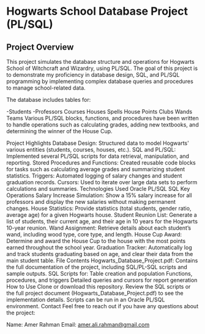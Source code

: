 #  Hogwarts School Database Project (PL/SQL)
## Project Overview
This project simulates the database structure and operations for Hogwarts School of Witchcraft and Wizardry, using PL/SQL. The goal of this project is to demonstrate my proficiency in database design, SQL, and PL/SQL programming by implementing complex database queries and procedures to manage school-related data.

The database includes tables for:

-Students
-Professors
Courses
Houses
Spells
House Points
Clubs
Wands
Teams
Various PL/SQL blocks, functions, and procedures have been written to handle operations such as calculating grades, adding new textbooks, and determining the winner of the House Cup.

Project Highlights
Database Design: Structured data to model Hogwarts' various entities (students, courses, houses, etc.).
SQL and PL/SQL: Implemented several PL/SQL scripts for data retrieval, manipulation, and reporting.
Stored Procedures and Functions: Created reusable code blocks for tasks such as calculating average grades and summarizing student statistics.
Triggers: Automated logging of salary changes and student graduation records.
Cursors: Used to iterate over large data sets to perform calculations and summaries.
Technologies Used
Oracle PL/SQL
SQL
Key Operations
Salary Increase Simulation: Show a 15% salary increase for all professors and display the new salaries without making permanent changes.
House Statistics: Provide statistics (total students, gender ratio, average age) for a given Hogwarts house.
Student Reunion List: Generate a list of students, their current age, and their age in 10 years for the Hogwarts 10-year reunion.
Wand Assignment: Retrieve details about each student’s wand, including wood type, core type, and length.
House Cup Award: Determine and award the House Cup to the house with the most points earned throughout the school year.
Graduation Tracker: Automatically log and track students graduating based on age, and clear their data from the main student table.
File Contents
Hogwarts_Database_Project.pdf: Contains the full documentation of the project, including SQL/PL-SQL scripts and sample outputs.
SQL Scripts for:
Table creation and population
Functions, procedures, and triggers
Detailed queries and cursors for report generation
How to Use
Clone or download this repository.
Review the SQL scripts or the full project document (Hogwarts_Database_Project.pdf) to see the implementation details.
Scripts can be run in an Oracle PL/SQL environment.
Contact
Feel free to reach out if you have any questions about the project:

Name: Amer Rahman
Email: amer.ali.rahman@gmail.com
